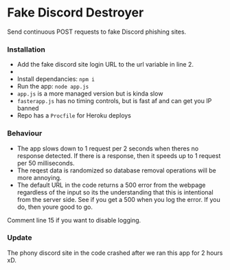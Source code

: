 # Fake Discord Destroyer
Send continuous POST requests to fake Discord phishing sites.

### Installation
<ul>
<li> Add the fake discord site login URL to the url variable in line 2. <li>
<li> Install dependancies: <code>npm i</code> </li>
<li> Run the app: <code>node app.js</code> </li>
<li> <code>app.js</code> is a more managed version but is kinda slow</li>
<li> <code>fasterapp.js</code> has no timing controls, but is fast af and can get you IP banned</li>
<li> Repo has a <code>Procfile</code> for Heroku deploys</li>
</ul>

### Behaviour
<ul>
<li>The app slows down to 1 request per 2 seconds when theres no response detected. If there is a response, then it speeds up to 1 request per 50 milliseconds.</li>
<li>The reqest data is randomized so database removal operations will be more annoying.</li>
<li>The default URL in the code returns a 500 error from the webpage regardless of the input so its the understanding that this is intentional from the server side. See if you get a 500 when you log the error. If you do, then youre good to go.</li>
</ul>

Comment line 15 if you want to disable logging.

### Update
The phony discord site in the code crashed after we ran this app for 2 hours xD.
